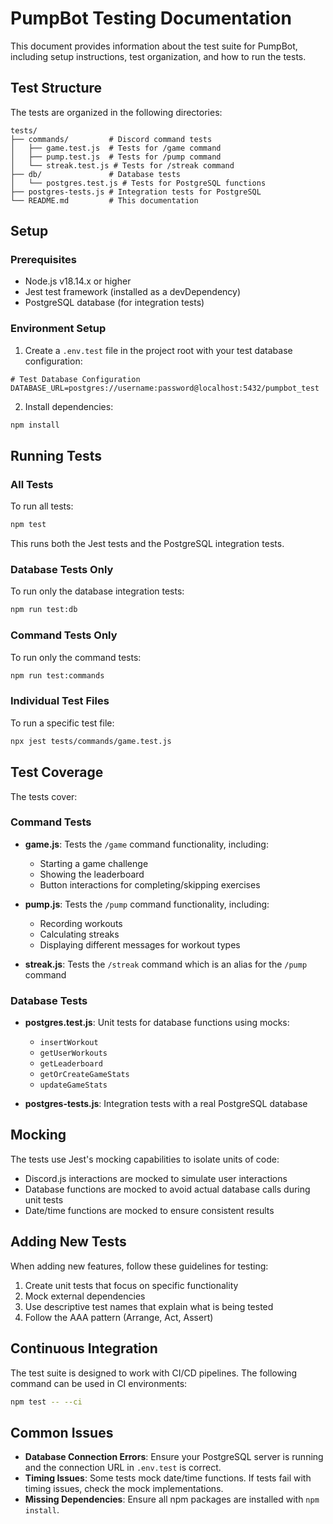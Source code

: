 # PumpBot Testing Documentation

This document provides information about the test suite for PumpBot, including setup instructions, test organization, and how to run the tests.

## Test Structure

The tests are organized in the following directories:

```
tests/
├── commands/         # Discord command tests
│   ├── game.test.js  # Tests for /game command
│   ├── pump.test.js  # Tests for /pump command
│   └── streak.test.js # Tests for /streak command
├── db/               # Database tests
│   └── postgres.test.js # Tests for PostgreSQL functions
├── postgres-tests.js # Integration tests for PostgreSQL
└── README.md         # This documentation
```

## Setup

### Prerequisites

- Node.js v18.14.x or higher
- Jest test framework (installed as a devDependency)
- PostgreSQL database (for integration tests)

### Environment Setup

1. Create a `.env.test` file in the project root with your test database configuration:

```
# Test Database Configuration
DATABASE_URL=postgres://username:password@localhost:5432/pumpbot_test
```

2. Install dependencies:

```bash
npm install
```

## Running Tests

### All Tests

To run all tests:

```bash
npm test
```

This runs both the Jest tests and the PostgreSQL integration tests.

### Database Tests Only

To run only the database integration tests:

```bash
npm run test:db
```

### Command Tests Only

To run only the command tests:

```bash
npm run test:commands
```

### Individual Test Files

To run a specific test file:

```bash
npx jest tests/commands/game.test.js
```

## Test Coverage

The tests cover:

### Command Tests

- **game.js**: Tests the `/game` command functionality, including:
  - Starting a game challenge
  - Showing the leaderboard
  - Button interactions for completing/skipping exercises

- **pump.js**: Tests the `/pump` command functionality, including:
  - Recording workouts
  - Calculating streaks
  - Displaying different messages for workout types

- **streak.js**: Tests the `/streak` command which is an alias for the `/pump` command

### Database Tests

- **postgres.test.js**: Unit tests for database functions using mocks:
  - `insertWorkout`
  - `getUserWorkouts`
  - `getLeaderboard`
  - `getOrCreateGameStats`
  - `updateGameStats`

- **postgres-tests.js**: Integration tests with a real PostgreSQL database

## Mocking

The tests use Jest's mocking capabilities to isolate units of code:

- Discord.js interactions are mocked to simulate user interactions
- Database functions are mocked to avoid actual database calls during unit tests
- Date/time functions are mocked to ensure consistent results

## Adding New Tests

When adding new features, follow these guidelines for testing:

1. Create unit tests that focus on specific functionality
2. Mock external dependencies
3. Use descriptive test names that explain what is being tested
4. Follow the AAA pattern (Arrange, Act, Assert)

## Continuous Integration

The test suite is designed to work with CI/CD pipelines. The following command can be used in CI environments:

```bash
npm test -- --ci
```

## Common Issues

- **Database Connection Errors**: Ensure your PostgreSQL server is running and the connection URL in `.env.test` is correct.
- **Timing Issues**: Some tests mock date/time functions. If tests fail with timing issues, check the mock implementations.
- **Missing Dependencies**: Ensure all npm packages are installed with `npm install`.
